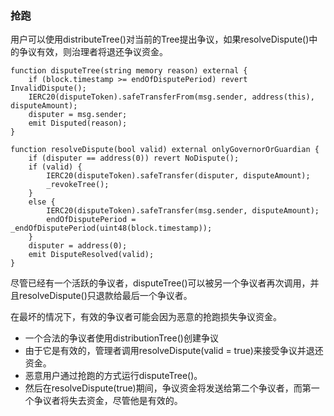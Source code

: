 ### 抢跑

用户可以使用distributeTree()对当前的Tree提出争议，如果resolveDispute()中的争议有效，则治理者将退还争议资金。

```solidity
function disputeTree(string memory reason) external {
	if (block.timestamp >= endOfDisputePeriod) revert InvalidDispute();
	IERC20(disputeToken).safeTransferFrom(msg.sender, address(this), disputeAmount);
	disputer = msg.sender;
	emit Disputed(reason);
}

function resolveDispute(bool valid) external onlyGovernorOrGuardian {
	if (disputer == address(0)) revert NoDispute();
	if (valid) {
		IERC20(disputeToken).safeTransfer(disputer, disputeAmount);
		_revokeTree();
	} 
	else {
		IERC20(disputeToken).safeTransfer(msg.sender, disputeAmount);
		endOfDisputePeriod = _endOfDisputePeriod(uint48(block.timestamp));
	}
	disputer = address(0);
	emit DisputeResolved(valid);
}
```

尽管已经有一个活跃的争议者，disputeTree()可以被另一个争议者再次调用，并且resolveDispute()只退款给最后一个争议者。

在最坏的情况下，有效的争议者可能会因为恶意的抢跑损失争议资金。

- 一个合法的争议者使用distributionTree()创建争议
- 由于它是有效的，管理者调用resolveDispute(valid = true)来接受争议并退还资金。
- 恶意用户通过抢跑的方式运行disputeTree()。
- 然后在resolveDispute(true)期间，争议资金将发送给第二个争议者，而第一个争议者将失去资金，尽管他是有效的。





